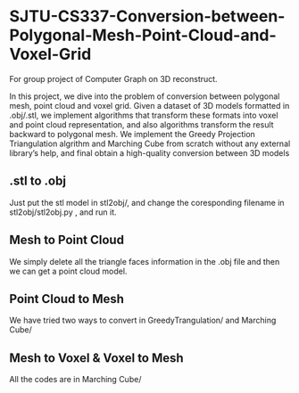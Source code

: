 # SJTU-CS337-Conversion-between-Polygonal-Mesh-Point-Cloud-and-Voxel-Grid
For group project of Computer Graph on 3D reconstruct.

In this project, we dive into the problem of conversion between polygonal mesh, point cloud and voxel grid. Given a dataset
of 3D models formatted in .obj/.stl, we implement algorithms that transform these formats into voxel and point cloud representation, and
also algorithms transform the result backward to polygonal mesh. We implement the Greedy Projection Triangulation algrithm and
Marching Cube from scratch without any external library’s help, and final obtain a high-quality conversion between 3D models

##  .stl to .obj 
Just put the stl model in stl2obj/, and change the coresponding filename in stl2obj/stl2obj.py , and run it.

## Mesh to Point Cloud
We simply delete all the triangle faces information in the .obj file and then we can get a point cloud model.

## Point Cloud to Mesh
We have tried two ways to convert in GreedyTrangulation/ and Marching Cube/

## Mesh to Voxel & Voxel to Mesh
All the codes are in  Marching Cube/
